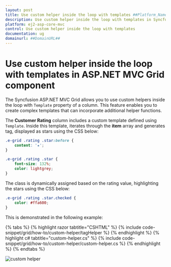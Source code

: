```yaml
---
layout: post
title: Use custom helper inside the loop with templates ##Platform_Name## Grid Component
description: Use custom helper inside the loop with templates in Syncfusion ##Platform_Name## Grid component of Syncfusion Essential JS 2 and more.
platform: ej2-asp-core-mvc
control: Use custom helper inside the loop with templates 
documentation: ug
domainurl: ##DomainURL##
---
```


# Use custom helper inside the loop with templates in ASP.NET MVC Grid component

The Syncfusion ASP.NET MVC Grid allows you to use custom helpers inside the loop with `Template` property of a column. This feature enables you to create complex templates that can incorporate additional helper functions.

The **Customer Rating** column includes a custom template defined using `Template`. Inside this template, iterates through the **item** array and generates <span> tag, displayed as stars using the CSS below:

```css
.e-grid .rating .star:before {
    content: '★';
}

.e-grid .rating .star {
    font-size: 132%;
    color: lightgrey;
}
```

The class is dynamically assigned based on the rating value, highlighting the stars using the CSS below:

```css
.e-grid .rating .star.checked {
    color: #ffa600;
}
```

This is demonstrated in the following example:

{% tabs %}
{% highlight razor tabtitle="CSHTML" %}
{% include code-snippet/grid/how-to/custom-helper/tagHelper %}
{% endhighlight %}
{% highlight c# tabtitle="custom-helper.cs" %}
{% include code-snippet/grid/how-to/custom-helper/custom-helper.cs %}
{% endhighlight %}
{% endtabs %}

![custom helper](../images/customer-loop.png)